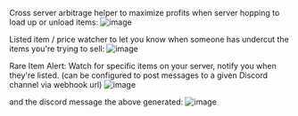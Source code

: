 Cross server arbitrage helper to maximize profits when server hopping to load up or unload items:
![image](https://github.com/ToddAbbaticchio/FFXIAHScrape/assets/102173669/df124c80-b0f8-4104-b950-eb3832f2fc4d)


Listed item / price watcher to let you know when someone has undercut the items you're trying to sell:
![image](https://github.com/ToddAbbaticchio/FFXIAHScrape/assets/102173669/a97409c7-4b35-4b6d-834e-dfc112345dd1)


Rare Item Alert:  Watch for specific items on your server, notify you when they're listed.  (can be configured to post messages to a given Discord channel via webhook url)
![image](https://github.com/ToddAbbaticchio/FFXIAHScrape/assets/102173669/16283e6d-71e2-4b4d-843f-39beef17c914)

and the discord message the above generated:
![image](https://github.com/ToddAbbaticchio/FFXIAHScrape/assets/102173669/9086563f-039a-4c9e-abe8-f3f8ed2613db)

